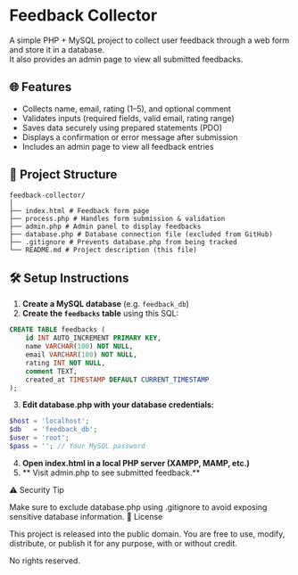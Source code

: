 # Feedback Collector

A simple PHP + MySQL project to collect user feedback through a web form and store it in a database.  
It also provides an admin page to view all submitted feedbacks.

## 🌐 Features

- Collects name, email, rating (1–5), and optional comment
- Validates inputs (required fields, valid email, rating range)
- Saves data securely using prepared statements (PDO)
- Displays a confirmation or error message after submission
- Includes an admin page to view all feedback entries

## 📁 Project Structure
```
feedback-collector/
│
├── index.html # Feedback form page
├── process.php # Handles form submission & validation
├── admin.php # Admin panel to display feedbacks
├── database.php # Database connection file (excluded from GitHub)
├── .gitignore # Prevents database.php from being tracked
└── README.md # Project description (this file)
```

## 🛠️ Setup Instructions

1. **Create a MySQL database** (e.g. `feedback_db`)
2. **Create the `feedbacks` table** using this SQL:

```sql
CREATE TABLE feedbacks (
    id INT AUTO_INCREMENT PRIMARY KEY,
    name VARCHAR(100) NOT NULL,
    email VARCHAR(100) NOT NULL,
    rating INT NOT NULL,
    comment TEXT,
    created_at TIMESTAMP DEFAULT CURRENT_TIMESTAMP
);
```
3. **Edit database.php with your database credentials:**
```php
$host = 'localhost';
$db   = 'feedback_db';
$user = 'root';
$pass = ''; // Your MySQL password
```
4. **Open index.html in a local PHP server (XAMPP, MAMP, etc.)**   
5. ** Visit admin.php to see submitted feedback.**

⚠️ Security Tip

Make sure to exclude database.php using .gitignore to avoid exposing sensitive database information.
📄 License

This project is released into the public domain.
You are free to use, modify, distribute, or publish it for any purpose, with or without credit.

No rights reserved.
